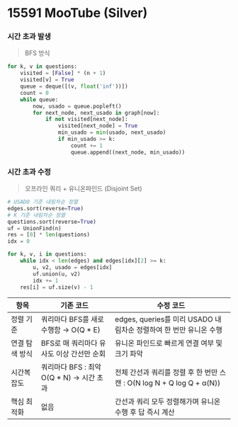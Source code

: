 # 15591 MooTube (Silver) 

### 시간 초과 발생
> BFS 방식

```python
for k, v in questions:
    visited = [False] * (n + 1)
    visited[v] = True
    queue = deque([(v, float('inf'))])
    count = 0
    while queue:
        now, usado = queue.popleft()
        for next_node, next_usado in graph[now]:
            if not visited[next_node]:
                visited[next_node] = True
                min_usado = min(usado, next_usado)
                if min_usado >= k:
                    count += 1
                    queue.append((next_node, min_usado))
```

### 시간 초과 수정
> 오프라인 쿼리 + 유니온파인드 (Disjoint Set)

```python
# USADO 기준 내림차순 정렬
edges.sort(reverse=True)
# K 기준 내림차순 정렬
questions.sort(reverse=True)
uf = UnionFind(n)
res = [0] * len(questions)
idx = 0

for k, v, i in questions:
    while idx < len(edges) and edges[idx][2] >= k:
        u, v2, usado = edges[idx]
        uf.union(u, v2)
        idx += 1
    res[i] = uf.size(v) - 1
```

| 항목           | 기존 코드                                      | 수정 코드                                                     |
|----------------|-----------------------------------------------|---------------------------------------------------------------|
| 정렬 기준       | 쿼리마다 BFS를 새로 수행함 → O(Q * E)          | edges, queries를 미리 USADO 내림차순 정렬하여 한 번만 유니온 수행 |
| 연결 탐색 방식   | BFS로 매 쿼리마다 유사도 이상 간선만 순회       | 유니온 파인드로 빠르게 연결 여부 및 크기 파악                    |
| 시간복잡도       | 쿼리마다 BFS : 최악 O(Q * N) → 시간 초과         | 전체 간선과 쿼리를 정렬 후 한 번만 스캔 : O(N log N + Q log Q + α(N)) |
| 핵심 최적화     | 없음                                           | 간선과 쿼리 모두 정렬해가며 유니온 수행 후 답 즉시 계산           |

